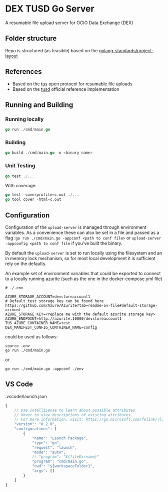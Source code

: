 # DEX TUSD Go Server 
A resumable file upload server for OCIO Data Exchange (DEX)

## Folder structure
Repo is structured (as feasible) based on the [golang-standards/project-layout](https://github.com/golang-standards/project-layout)

## References
- Based on the [tus](https://tus.io/) open protocol for resumable file uploads
- Based on the [tusd](https://github.com/tus/tusd) official reference implementation

## Running and Building

### Running locally
```go
go run ./cmd/main.go
```

### Building
```go
go build ./cmd/main.go -o <binary name>
```

### Unit Testing
```go
go test ./...
```

With coverage:
```go
go test -coverprofile=c.out ./...
go tool cover -html=c.out
```

## Configuration

Configuration of the `upload-server` is managed through environment variables. As a convenience these can also be set in a file
and passed as a flag :`go run ./cmd/main.go -appconf <path to conf file>` or `upload-server -appconfig <path to conf file` if you've built the binary.

By default the `upload-server` is set to run locally using the filesystem and an in memory lock mechanism, so for most local development it is sufficient rely on the defaults.

An example set of environment variables that could be exported to connect to a locally running azurite (such as the one in the docker-compose.yml file)

```
# ./.env

AZURE_STORAGE_ACCOUNT=devstoreaccount1
# Default test storage key can be found here https://github.com/Azure/Azurite?tab=readme-ov-file#default-storage-account
AZURE_STORAGE_KEY=<replace me with the default azurite storage key>
AZURE_ENDPOINT=http://azurite:10000/devstoreaccount1
TUS_AZURE_CONTAINER_NAME=test
DEX_MANIFEST_CONFIG_CONTAINER_NAME=config
```

could be used as follows:
```
source .env
go run ./cmd/main.go
```

or
```
go run ./cmd/main.go -appconf ./env
```

## VS Code 
.vscode/launch.json
```js
{
    // Use IntelliSense to learn about possible attributes.
    // Hover to view descriptions of existing attributes.
    // For more information, visit: https://go.microsoft.com/fwlink/?linkid=830387
    "version": "0.2.0",
    "configurations": [
        {
            "name": "Launch Package",
            "type": "go",
            "request": "launch",
            "mode": "auto",
            // "program": "${fileDirname}"
            "program": "cmd/main.go",
            "cwd": "${workspaceFolder}",
            "args": []
        }
    ]
}
```

